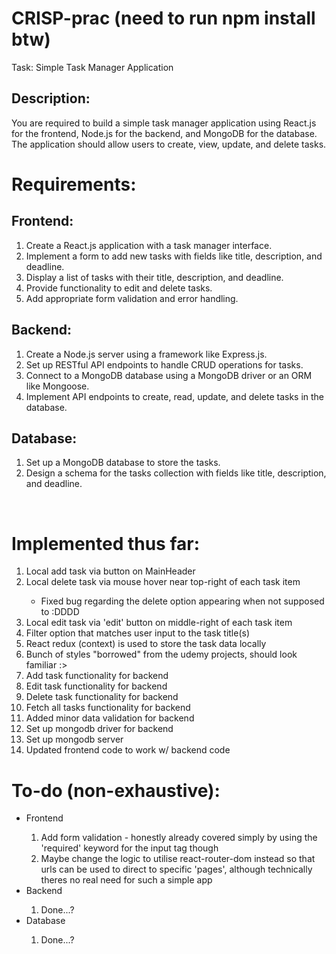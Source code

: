 # CRISP-prac (need to run npm install btw)
Task: Simple Task Manager Application

## Description:
You are required to build a simple task manager application using React.js for the frontend, Node.js for the backend, and MongoDB for the database. The application should allow users to create, view, update, and delete tasks.

# Requirements:
## Frontend:
<ol>
  <li>Create a React.js application with a task manager interface.</li>
  <li>Implement a form to add new tasks with fields like title, description, and deadline.</li>
  <li>Display a list of tasks with their title, description, and deadline.</li>
  <li>Provide functionality to edit and delete tasks.</li>
  <li>Add appropriate form validation and error handling.</li>
</ol>

## Backend:
<ol>
  <li>Create a Node.js server using a framework like Express.js.</li>
  <li>Set up RESTful API endpoints to handle CRUD operations for tasks.</li>
  <li>Connect to a MongoDB database using a MongoDB driver or an ORM like Mongoose.</li>
  <li>Implement API endpoints to create, read, update, and delete tasks in the database.</li>
</ol>

## Database:
<ol>
  <li>Set up a MongoDB database to store the tasks.</li>
  <li>Design a schema for the tasks collection with fields like title, description, and deadline.</li>
</ol>
<br>

# Implemented thus far:
<ol>
  <li>Local add task via button on MainHeader</li>
  <li>Local delete task via mouse hover near top-right of each task item</li>
  <ul>
    <li>Fixed bug regarding the delete option appearing when not supposed to :DDDD</li>
  </ul>
  <li>Local edit task via 'edit' button on middle-right of each task item</li>
  <li>Filter option that matches user input to the task title(s)</li>
  <li>React redux (context) is used to store the task data locally</li>
  <li>Bunch of styles "borrowed" from the udemy projects, should look familiar :></li>
  

  <li>Add task functionality for backend</li>
  <li>Edit task functionality for backend</li>
  <li>Delete task functionality for backend</li>
  <li>Fetch all tasks functionality for backend</li>
  <li>Added minor data validation for backend</li>

  <li>Set up mongodb driver for backend</li>
  <li>Set up mongodb server</li>

  <li>Updated frontend code to work w/ backend code</li>
</ol>

# To-do (non-exhaustive):
<ul>
  <li>Frontend</li>
  <ol>
    <li>Add form validation - honestly already covered simply by using the 'required' keyword for the input tag though</li>
    <li>Maybe change the logic to utilise react-router-dom instead so that urls can be used to direct to specific 'pages', although technically theres no real need for such a simple app</li>
  </ol>
  <li>Backend</li>
  <ol>
    <li>Done...?</li>
  </ol>
  <li>Database</li>
  <ol>
    <li>Done...?</li>
  </ol>
</ul>
